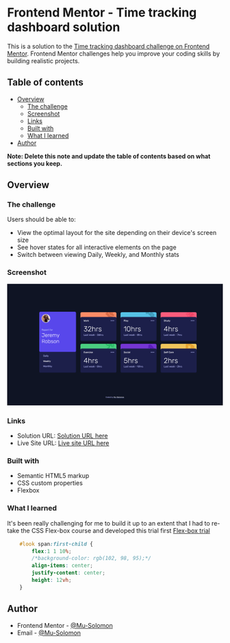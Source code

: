 # Frontend Mentor - Time tracking dashboard solution

This is a solution to the [Time tracking dashboard challenge on Frontend Mentor](https://www.frontendmentor.io/challenges/time-tracking-dashboard-UIQ7167Jw). Frontend Mentor challenges help you improve your coding skills by building realistic projects. 

## Table of contents

- [Overview](#overview)
  - [The challenge](#the-challenge)
  - [Screenshot](#screenshot)
  - [Links](#links)
  - [Built with](#built-with)
  - [What I learned](#what-i-learned)
- [Author](#author)

**Note: Delete this note and update the table of contents based on what sections you keep.**

## Overview

### The challenge

Users should be able to:

- View the optimal layout for the site depending on their device's screen size
- See hover states for all interactive elements on the page
- Switch between viewing Daily, Weekly, and Monthly stats

### Screenshot

![](./screenshot.png)


### Links

- Solution URL: [Solution URL here](https://www.frontendmentor.io/solutions/back-with-the-timetrackingdashboard-cssflexbox-and-some-javascript-V9qo7DVBd)
- Live Site URL: [Live site URL here](https://solomon-time-track.netlify.app/)

### Built with

- Semantic HTML5 markup
- CSS custom properties
- Flexbox


### What I learned

It's been really challenging for me to build it up to an extent that I had to re-take the CSS Flex-box course and developed this trial first [Flex-box trial]()

```css
    #look span:first-child {
        flex:1 1 10%;
        /*background-color: rgb(102, 98, 95);*/
        align-items: center;
        justify-content: center;
        height: 12vh;
    }
```



## Author

- Frontend Mentor - [@Mu-Solomon](https://www.frontendmentor.io/profile/Mu-Solomon)
- Email - [@Mu-Solomon](mailto:musolomoni@gmail.com)
